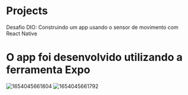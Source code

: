 # Projects

Desafio DIO: Construindo um app usando o sensor de movimento com React Native

# O app foi desenvolvido utilizando a ferramenta Expo

![1654045661804](https://user-images.githubusercontent.com/47044643/171308260-88a1a756-0580-44d9-9a53-47dd723caf09.jpg)
![1654045661792](https://user-images.githubusercontent.com/47044643/171308274-64ec8d3c-ea4a-475d-975f-82171ddd67f5.jpg)

